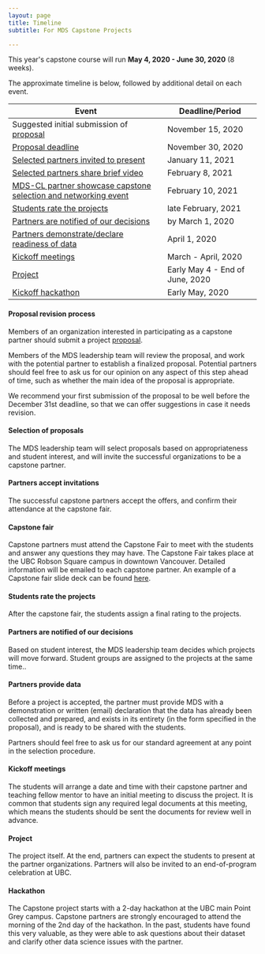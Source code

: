 ```yaml
---
layout: page
title: Timeline
subtitle: For MDS Capstone Projects

---
```


This year's capstone course will run __May 4, 2020 - June 30, 2020__ (8 weeks).

The approximate timeline is below, followed by additional detail on each event.

| Event | Deadline/Period |
| ----- | ---- |
| Suggested initial submission of [proposal](https://ubc-mds.github.io/capstone/proposal/) | November 15, 2020 |
| [Proposal deadline](#proposal-revision-process) | November 30, 2020  |
| [Selected partners invited to present](#selection-of-proposals) | January 11, 2021   |
| [Selected partners share brief video](#partner-videos) | February 8, 2021   |
| [MDS-CL partner showcase capstone selection and networking event](#partner-showcase)       | February 10, 2021 |
| [Students rate the projects](#students-rate-the-projects)  | late February, 2021 |
| [Partners are notified of our decisions](#partners-are-notified-of-our-decisions) | by March 1, 2020 |
| [Partners demonstrate/declare readiness of data](#partners-provide-data)  | April 1, 2020 |
| [Kickoff meetings](#kickoff-meetings)    | March - April, 2020 |
| [Project](#project) | Early May 4 - End of June, 2020 |
| [Kickoff hackathon](#hackathon) | Early May, 2020 |

#### Proposal revision process

Members of an organization interested in participating as a capstone partner should submit a project [proposal](https://ubc.ca1.qualtrics.com/jfe/form/SV_6G26k7yyLVRcb0F).

Members of the MDS leadership team will review the proposal, and work with the potential partner to establish a finalized proposal. Potential partners should feel free to ask us for our opinion on any aspect of this step ahead of time, such as whether the main idea of the proposal is appropriate.

We recommend your first submission of the proposal to be well before the December 31st deadline, so that we can offer suggestions in case it needs revision.

#### Selection of proposals

The MDS leadership team will select proposals based on appropriateness and student interest, and will invite the successful organizations to be a capstone partner.

#### Partners accept invitations

The successful capstone partners accept the offers, and confirm their attendance at the capstone fair.

#### Capstone fair

Capstone partners must attend the Capstone Fair to meet with the students and answer any questions they may have. The Capstone Fair takes place at the UBC Robson Square campus in downtown Vancouver. Detailed information will be emailed to each capstone partner. An example of a Capstone fair slide deck can be found [here](/Sauder2019CapstoneFair.pdf).


#### Students rate the projects

After the capstone fair, the students assign a final rating to the projects.

#### Partners are notified of our decisions

Based on student interest, the MDS leadership team decides which projects will move forward. Student groups are assigned to the projects at the same time.. 

#### Partners provide data

Before a project is accepted, the partner must provide MDS with a demonstration or written (email) declaration that the data has already been collected and prepared, and exists in its entirety (in the form specified in the proposal), and is ready to be shared with the students.

Partners should feel free to ask us for our standard agreement at any point in the selection procedure.

#### Kickoff meetings

The students will arrange a date and time with their capstone partner and teaching fellow mentor to have an initial meeting to discuss the project. It is common that students sign any required legal documents at this meeting, which means the students should be sent the documents for review well in advance.

#### Project

The project itself. At the end, partners can expect the students to present at the partner organizations. Partners will also be invited to an end-of-program celebration at UBC.

#### Hackathon

The Capstone project starts with a 2-day hackathon at the UBC main Point Grey campus. Capstone partners are strongly encouraged to attend the morning of the 2nd day of the hackathon. In the past, students have found this very valuable, as they were able to ask questions about their dataset and clarify other data science issues with the partner.
